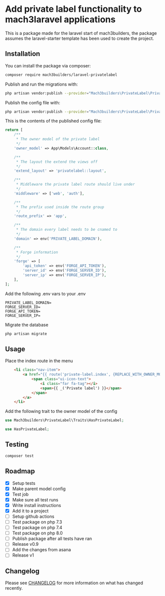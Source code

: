 # Add private label functionality to mach3laravel applications

This is a package made for the laravel start of mach3builders, the package assumes the laravel-starter template has been used to create the project.

## Installation

You can install the package via composer:

```bash
composer require mach3builders/laravel-privatelabel
```

Publish and run the migrations with:

```bash
php artisan vendor:publish --provider="Mach3builders\PrivateLabel\PrivateLabelServiceProvider" --tag="privatelabel-migrations"
```

Publish the config file with:
```bash
php artisan vendor:publish --provider="Mach3builders\PrivateLabel\PrivateLabelServiceProvider" --tag="privatelabel-config"
```

This is the contents of the published config file:

```php
return [
    /**
     * The owner model of the private label
     */
    'owner_model' => App\Models\Account::class,

    /**
     * The layout the extend the views off
     */
    'extend_layout' => 'privatelabel::layout',

    /**
     * Middleware the private label route should live under
     */
    'middleware' => ['web', 'auth'],

    /**
     * The prefix used inside the route group
     */
    'route_prefix' => 'app',

    /**
     * The domain every label needs to be cnamed to
     */
    'domain' => env('PRIVATE_LABEL_DOMAIN'),

    /**
     * Forge information
     */
    'forge' => [
        'api_token' => env('FORGE_API_TOKEN'),
        'server_id' => env('FORGE_SERVER_ID'),
        'server_ip' => env('FORGE_SERVER_IP'),
    ],
];
```

Add the following .env vars to your .env
```env
PRIVATE_LABEL_DOMAIN=
FORGE_SERVER_ID=
FORGE_API_TOKEN=
FORGE_SERVER_IP=
```

Migrate the database

```bash
php artisan migrate
```

## Usage

Place the index route in the menu
```html
    <li class="nav-item">
        <a href="{{ route('private-label.index', {REPLACE_WITH_OWNER_MODEL}) }}" class="nav-link{{ Route::is('private-label.*') ? ' active' : '' }}">
            <span class="ui-icon-text">
                <i class="far fa-tag"></i>
                <span>{{ _('Private label') }}</span>
            </span>
        </a>
    </li>
```

Add the following trait to the owner model of the config
```php
use Mach3builders\PrivateLabel\Traits\HasPrivateLabel;

use HasPrivateLabel;
```

## Testing

```bash
composer test
```

## Roadmap
- [x] Setup tests
- [x] Make parent model config
- [x] Test job
- [x] Make sure all test runs
- [x] Write install instructions
- [x] Add it to a project
- [ ] Setup github actions
- [ ] Test package on php 7.3
- [ ] Test package on php 7.4
- [ ] Test package on php 8.0
- [ ] Publish package after all tests have ran
- [ ] Release v0.9
- [ ] Add the changes from asana
- [ ] Release v1

## Changelog

Please see [CHANGELOG](CHANGELOG.md) for more information on what has changed recently.

